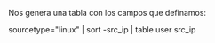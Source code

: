 Nos genera una tabla con los campos que definamos:

sourcetype="linux" | sort -src_ip | table user src_ip
